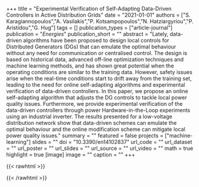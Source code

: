 +++
title = "Experimental Verification of Self-Adapting Data-Driven Controllers in Active Distribution Grids"
date = "2021-01-01"
authors = ["S. Karagiannopoulos","A. Vasilakis","P. Kotsampopoulos","N. Hatziargyriou","P. Aristidou","G. Hug"]
tags = []
publication_types = ["article-journal"]
publication = "_Energies_"
publication_short = ""
abstract = "Lately, data-driven algorithms have been proposed to design local controls for Distributed Generators (DGs) that can emulate the optimal behaviour without any need for communication or centralised control. The design is based on historical data, advanced off-line optimization techniques and machine learning methods, and has shown great potential when the operating conditions are similar to the training data. However, safety issues arise when the real-time conditions start to drift away from the training set, leading to the need for online self-adapting algorithms and experimental verification of data-driven controllers. In this paper, we propose an online self-adapting algorithm that adjusts the DG controls to tackle local power quality issues. Furthermore, we provide experimental verification of the data-driven controllers through power Hardware-in-the-Loop experiments using an industrial inverter. The results presented for a low-voltage distribution network show that data-driven schemes can emulate the optimal behaviour and the online modification scheme can mitigate local power quality issues."
summary = ""
featured = false
projects = ["machine-learning"]
slides = ""
doi = "10.3390/en14102837"
url_code = ""
url_dataset = ""
url_poster = ""
url_slides = ""
url_source = ""
url_video = ""
math = true
highlight = true
[image]
image = ""
caption = ""
+++

{{< rawhtml >}}
<div data-badge-details="right" data-badge-type="medium-donut" data-doi="10.3390/en14102837" data-hide-no-mentions="true" class="altmetric-embed"></div>
{{< /rawhtml >}}
